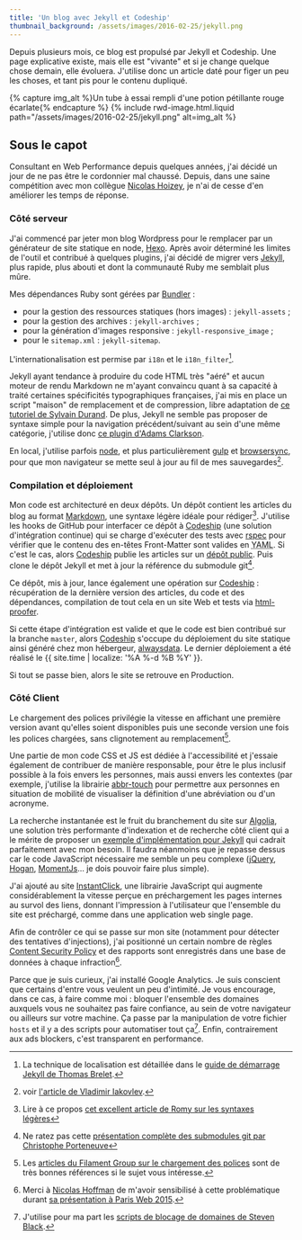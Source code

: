 ```yaml
---
title: 'Un blog avec Jekyll et Codeship'
thumbnail_background: /assets/images/2016-02-25/jekyll.png
---
```


Depuis plusieurs mois, ce blog est propulsé par Jekyll et Codeship. Une page explicative existe, mais elle est "vivante" et si je change quelque chose demain, elle évoluera. J'utilise donc un article daté pour figer un peu les choses, et tant pis pour le contenu dupliqué.

<!-- more -->

{% capture img_alt %}Un tube à essai rempli d'une potion pétillante rouge écarlate{% endcapture %} {% include rwd-image.html.liquid
path="/assets/images/2016-02-25/jekyll.png"
alt=img_alt
%}

## Sous le capot

Consultant en Web Performance depuis quelques années, j'ai décidé un jour de ne pas être le cordonnier mal chaussé. Depuis, dans une saine compétition avec mon collègue [Nicolas Hoizey](http://nicolas-hoizey.com/), je n'ai de cesse d'en améliorer les temps de réponse.

### Côté serveur

J'ai commencé par jeter mon blog Wordpress pour le remplacer par un générateur de site statique en <span lang="en">node</span>, [Hexo](https://github.com/hexojs/hexo). Après avoir déterminé les limites de l'outil et contribué à quelques <span lang="en">plugins</span>, j'ai décidé de migrer vers [Jekyll](https://jekyllrb.com/), plus rapide, plus abouti et dont la communauté Ruby me semblait plus mûre.

Mes dépendances Ruby sont gérées par [Bundler](http://bundler.io/) :

-   pour la gestion des ressources statiques (hors images) : `jekyll-assets` ;
-   pour la gestion des archives : `jekyll-archives` ;
-   pour la génération d'images <span lang="en">responsive</span> : `jekyll-responsive_image` ;
-   pour le `sitemap.xml` : `jekyll-sitemap`.

L'internationalisation est permise par `i18n` et le `i18n_filter`[^2].

[^2]: La technique de localisation est détaillée dans le [guide de démarrage Jekyll de Thomas Brelet](http://www.toam.fr/20-05-2013-guide-demarrage-jekyll/#localiser-jekyll).

Jekyll ayant tendance à produire du code HTML très "aéré" et aucun moteur de rendu Markdown ne m'ayant convaincu quant à sa capacité à traité certaines spécificités typographiques françaises, j'ai mis en place un script "maison" de remplacement et de compression, libre adaptation de [ce tutoriel de Sylvain Durand](https://www.sylvaindurand.org/ameliorer-la-typographie-avec-jekyll/ 'Améliorer la typographie avec Jekyll'). De plus, Jekyll ne semble pas proposer de syntaxe simple pour la navigation précédent/suivant au sein d'une même catégorie, j'utilise donc [ce plugin d'Adams Clarkson](http://ajclarkson.co.uk/blog/jekyll-category-post-navigation/ 'Jekyll Post Navigation Within a Category').

En local, j'utilise parfois [node](https://nodejs.org/), et plus particulièrement [gulp](http://gulpjs.com/) et [browsersync](http://www.browsersync.io/), pour que mon navigateur se mette seul à jour au fil de mes sauvegardes[^5].

[^5]: voir [l'article de Vladimir Iakovlev](https://nvbn.github.io/2015/06/19/jekyll-browsersync/ 'Add live reloading to Jekyll with Gulp and Browsersync').

### Compilation et déploiement

Mon code est architecturé en deux dépôts. Un dépôt contient les articles du blog au format [Markdown](https://fr.wikipedia.org/wiki/Markdown), une syntaxe légère idéale pour rédiger[^3]. J'utilise les <span lang="en">hooks</span> de GitHub pour interfacer ce dépôt à [Codeship](https://codeship.com/) (une solution d'intégration continue) qui se charge d'exécuter des tests avec [rspec](http://rspec.info/) pour vérifier que le contenu des en-têtes Front-Matter sont valides en <abbr lang="en" title="YAML Ain't Markup Language">YAML</abbr>. Si c'est le cas, alors [Codeship](https://codeship.com/) publie les articles sur un [dépôt public](https://github.com/borisschapira/blog). Puis clone le dépôt Jekyll et met à jour la référence du <span lang="en">submodule</span> git[^4].

Ce dépôt, mis à jour, lance également une opération sur [Codeship](https://codeship.com/) : récupération de la dernière version des articles, du code et des dépendances, compilation de tout cela en un site Web et tests via [html-proofer](https://github.com/gjtorikian/html-proofer).

Si cette étape d'intégration est valide et que le code est bien contribué sur la branche `master`, alors [Codeship](https://codeship.com/) s'occupe du déploiement du site statique ainsi généré chez mon hébergeur, <a href="https://www.alwaysdata.com/">alwaysdata</a>. Le dernier déploiement a été réalisé le {{ site.time | localize: '%A %-d %B %Y' }}.

[^3]: Lire à ce propos [cet excellent article de Romy sur les syntaxes légères](http://romy.tetue.net/syntaxes-legeres-pour-rediger)
[^4]: Ne ratez pas cette [présentation complète des submodules git par Christophe Porteneuve](http://www.git-attitude.fr/2014/12/31/git-submodules/)

Si tout se passe bien, alors le site se retrouve en Production.

### Côté Client

Le chargement des polices privilégie la vitesse en affichant une première version avant qu'elles soient disponibles puis une seconde version une fois les polices chargées, sans clignotement au remplacement[^font].

[^font]: Les [articles du Filament Group sur le chargement des polices](https://www.filamentgroup.com/lab/font-events.html) sont de très bonnes références si le sujet vous intéresse.

Une partie de mon code CSS et JS est dédiée à l'accessibilité et j'essaie également de contribuer de manière responsable, pour être le plus inclusif possible à la fois envers les personnes, mais aussi envers les contextes (par exemple, j'utilise la librairie [abbr-touch](http://www.growingwiththeweb.com/2014/09/making-abbr-elements-touch-accessible.html) pour permettre aux personnes en situation de mobilité de visualiser la définition d'une abréviation ou d'un acronyme.

La recherche instantanée est le fruit du branchement du site sur [Algolia](https://www.algolia.com/), une solution très performante d'indexation et de recherche côté client qui a le mérite de proposer un [exemple d'implémentation pour Jekyll](https://blog.algolia.com/instant-search-blog-documentation-jekyll-plugin/ 'Add instant search to your blog or documentation using our Jekyll plugin') qui cadrait parfaitement avec mon besoin. Il faudra néanmoins que je repasse dessus car le code JavaScript nécessaire me semble un peu complexe ([jQuery](https://jquery.com/), [Hogan](http://twitter.github.io/hogan.js/), [MomentJs](http://momentjs.com/)… je dois pouvoir faire plus simple).

J'ai ajouté au site [InstantClick](http://instantclick.io/), une librairie JavaScript qui augmente considérablement la vitesse perçue en préchargement les pages internes au survol des liens, donnant l'impression à l'utilisateur que l'ensemble du site est préchargé, comme dans une application web <span lang="en">single page</span>.

Afin de contrôler ce qui se passe sur mon site (notamment pour détecter des tentatives d'injections), j'ai positionné un certain nombre de règles [Content Security Policy](https://developer.mozilla.org/fr/docs/S%C3%A9curit%C3%A9/CSP) et des rapports sont enregistrés dans une base de données à chaque infraction[^7].

[^7]: Merci à [Nicolas Hoffman](https://twitter.com/Nico3333fr) de m'avoir sensibilisé à cette problématique durant [sa présentation à Paris Web 2015](http://www.nicolas-hoffmann.net/content-security-policy-parisweb-2015/ 'CSP: Content Security Policy').

Parce que je suis curieux, j'ai installé Google Analytics. Je suis conscient que certains d'entre vous veulent un peu d'intimité. Je vous encourage, dans ce cas, à faire comme moi : bloquer l'ensemble des domaines auxquels vous ne souhaitez pas faire confiance, au sein de votre navigateur ou ailleurs sur votre machine. Ça passe par la manipulation de votre fichier `hosts` et il y a des scripts pour automatiser tout ça[^6]. Enfin, contrairement aux <span lang="en">ads blockers</span>, c'est transparent en performance.

[^6]: J'utilise pour ma part les [scripts de blocage de domaines de Steven Black](https://github.com/StevenBlack/hosts).

